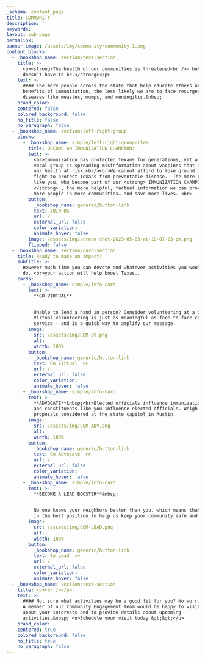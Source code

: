 ```yaml
---
_schema: content_page
title: COMMUNITY
description: ''
keywords:
layout: sub-page
permalink:
banner-image: /assets/img/community/community-1.png
content_blocks:
  - _bookshop_name: section/text-section
    title: >-
      <p><strong>The health of our communities is threatened<br />- but it
      doesn’t have to be.</strong></p>
    text: >-
      #### The more people across the state that help educate others about the
      benefits of immunization, the less likely we are to face resurgences of
      diseases like measles, mumps, and meningitis.&nbsp;
    brand_color:
    centered: false
    colored_background: false
    no_title: false
    no_paragraph: false
  - _bookshop_name: section/left-right-group
    blocks:
      - _bookshop_name: simple/left-right-group-item
        title: BECOME AN IMMUNIZATION CHAMPION!
        text: >-
          <br>Immunization has protected Texans for generations, yet a small
          vocal group is spreading misinformation about vaccines that is putting
          our health at risk.<br/><br>We cannot afford to lose ground in our
          fight to protect Texans from preventable disease.  The more people,
          like you, who become part of our <strong> IMMUNIZATION CHAMPION team
          </strong> , the more helpful, factual information we can provide to
          more people in more communities… and save more lives. <br>
        button:
          _bookshop_name: generic/button-link
          text: JOIN US
          url: /
          external_url: false
          color_variation:
          animate_hover: false
        image: /assets/img/screen-shot-2023-05-03-at-10-07-23-pm.png
        flipped: false
  - _bookshop_name: section/card-section
    title: Ready to make an impact?
    subtitle: >-
      However much time you can devote and whatever activities you would like to
      do, <br>your action will help boost Texas.. 
    cards:
      - _bookshop_name: simple/info-card
        text: >-
          **GO VIRTUAL**


          Unable to lend a hand in person? Consider volunteering at a distance.
          Virtual volunteering is just as meaningful as face-to-face community
          service - and is a quick way to amplify our message.
        image:
          src: /assets/img/COM-VV.png
          alt:
          width: 100%
        button:
          _bookshop_name: generic/button-link
          text: Go Virtual  >>
          url: /
          external_url: false
          color_variation:
          animate_hover: false
      - _bookshop_name: simple/info-card
        text: >-
          **ADVOCATE**&nbsp;<br>Elected officials influence immunization policy,
          and constituents like you influence elected officials. Weigh in on
          proposals considered at the state capitol in Austin.
        image:
          src: /assets/img/COM-ADV.png
          alt:
          width: 100%
        button:
          _bookshop_name: generic/button-link
          text: Go Advocate  >>
          url: /
          external_url: false
          color_variation:
          animate_hover: false
      - _bookshop_name: simple/info-card
        text: >-
          **BECOME A LEAD BOOSTER**&nbsp;


          No one knows your neighbors better than you, which means that you are
          in the best position to help us keep your community safe and healthy.
        image:
          src: /assets/img/COM-LEAD.png
          alt:
          width: 100%
        button:
          _bookshop_name: generic/button-link
          text: Go Lead  >>
          url: /
          external_url: false
          color_variation:
          animate_hover: false
  - _bookshop_name: section/text-section
    title: <p><br />​​​</p>
    text: >-
      #### Not sure what activities may be a good fit for you? No worries!&nbsp;
      A member of our Community Engagement Team would be happy to visit with you
      about your interests and to provide details about upcoming
      activities.&nbsp; <u>Schedule your visit today &gt;&gt;</u>
    brand_color:
    centered: true
    colored_background: false
    no_title: true
    no_paragraph: false
---
```

<div class="text-center"> </div>

<div class="cms-embed" data-cms-embed="PGRpdiBpZD0iRENEcktvVE9MVSI+CiAgICA8c2NyaXB0IHR5cGU9InRleHQvamF2YXNjcmlwdCIgc3JjPSJodHRwczovL2RlZmF1bHQuc2Fsc2FsYWJzLm9yZy9hcGkvd2lkZ2V0L3RlbXBsYXRlLzk2M2ZjN2ViLTE4MDctNDM4Yi04NDEwLTJlMTM4YzI4OThjOS8/dElkPURDRHJLb1RPTFUiID48L3NjcmlwdD4KPC9kaXY+"><div id="DCDrKoTOLU"><script type="text/javascript" src="https://default.salsalabs.org/api/widget/template/963fc7eb-1807-438b-8410-2e138c2898c9/?tId=DCDrKoTOLU"></script></div></div>